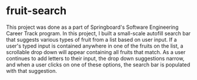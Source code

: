 # fruit-search

This project was done as a part of Springboard's Software Engineering Career Track program. In this project, I built a small-scale autofill search bar that suggests various types of fruit from a list based on user input. If a user's typed input is contained anywhere in one of the fruits on the list, a scrollable drop down will appear containing all fruits that match. As a user continues to add letters to their input, the drop down suggestions narrow, and when a user clicks on one of these options, the search bar is populated with that suggestion. 
